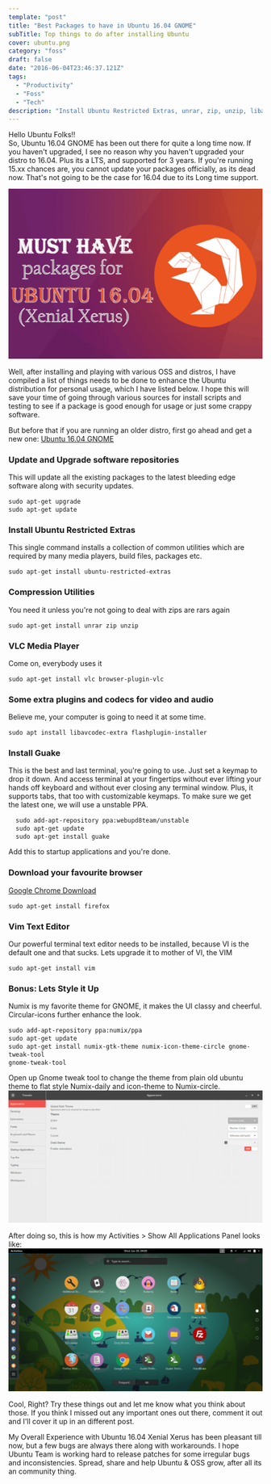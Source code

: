 ```yaml
---
template: "post"
title: "Best Packages to have in Ubuntu 16.04 GNOME"
subTitle: Top things to do after installing Ubuntu
cover: ubuntu.png
category: "foss"
draft: false
date: "2016-06-04T23:46:37.121Z"
tags:
  - "Productivity"
  - "Foss"
  - "Tech"
description: "Install Ubuntu Restricted Extras, unrar, zip, unzip, libavcodec-extra flashplugin-installer, guake, zsh, oh-my-zsh, vim, gnome-tweak-tool to supercharge your ubuntu linux machine"
---
```


Hello Ubuntu Folks!! \
So, Ubuntu 16.04 GNOME has been out there for quite a long time now. If you haven't upgraded, I see no reason why you haven't upgraded your distro to 16.04. Plus its a LTS, and supported for 3 years. If you're running 15.xx chances are, you cannot update your packages officially, as its dead now. That's not going to be the case for 16.04 due to its Long time support.

![Ubuntu 16.04 Xenial Xerus GNOME](./ubuntu.png)

Well, after installing and playing with various OSS and distros, I have compiled a list of things needs to be done to enhance the Ubuntu distribution for personal usage, which I have listed below. I hope this will save your time of going through various sources for install scripts and testing to see if a package is good enough for usage or just some crappy software.

But before that if you are running an older distro, first go ahead and get a new one: [Ubuntu 16.04 GNOME](http://cdimage.ubuntu.com/ubuntu-gnome/releases/16.04/release/)

### Update and Upgrade software repositories

This will update all the existing packages to the latest bleeding edge software along with security updates.

```
sudo apt-get upgrade
sudo apt-get update

```

### Install Ubuntu Restricted Extras

This single command installs a collection of common utilities which are required by many media players, build files, packages etc.

```
sudo apt-get install ubuntu-restricted-extras

```

### Compression Utilities

You need it unless you're not going to deal with zips are rars again

```
sudo apt-get install unrar zip unzip

```

### VLC Media Player

Come on, everybody uses it

```
sudo apt-get install vlc browser-plugin-vlc

```

### Some extra plugins and codecs for video and audio

Believe me, your computer is going to need it at some time.

```
sudo apt install libavcodec-extra flashplugin-installer

```

### Install Guake

This is the best and last terminal, you're going to use. Just set a keymap to drop it down. And access terminal at your fingertips without ever lifting your hands off keyboard and without ever closing any terminal window. Plus, it supports tabs, that too with customizable keymaps. To make sure we get the latest one, we will use a unstable PPA.

```
  sudo add-apt-repository ppa:webupd8team/unstable
  sudo apt-get update
  sudo apt-get install guake

```

Add this to startup applications and you're done.

### Download your favourite browser

[Google Chrome Download](http://www.google.com/chrome‎)

```
sudo apt-get install firefox

```

### Vim Text Editor

Our powerful terminal text editor needs to be installed, because VI is the default one and that sucks. Lets upgrade it to mother of VI, the VIM

```
sudo apt-get install vim

```

### **Bonus**: Lets Style it Up

Numix is my favorite theme for GNOME, it makes the UI classy and cheerful. Circular-icons further enhance the look.

```
sudo add-apt-repository ppa:numix/ppa
sudo apt-get update
sudo apt-get install numix-gtk-theme numix-icon-theme-circle gnome-tweak-tool
gnome-tweak-tool

```

Open up Gnome tweak tool to change the theme from plain old ubuntu theme to flat style Numix-daily and icon-theme to Numix-circle. ![gnome tweak tool to change theme to numix circle](a404b4c3-7807-461e-9cee-4fd6413f9bcf.png)

After doing so, this is how my Activities > Show All Applications Panel looks like: ![Ubuntu GNOME 16.04 numix circle theme : Lokesh Devnani](bf5f40ff-776c-44ec-82f2-8237d955d3de.png)

Cool, Right? Try these things out and let me know what you think about those. If you think I missed out any important ones out there, comment it out and I'll cover it up in an different post.

My Overall Experience with Ubuntu 16.04 Xenial Xerus has been pleasant till now, but a few bugs are always there along with workarounds. I hope Ubuntu Team is working hard to release patches for some irregular bugs and inconsistencies. Spread, share and help Ubuntu & OSS grow, after all its an community thing.
